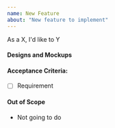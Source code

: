 ```yaml
---
name: New Feature
about: "New feature to implement"
---
```

As a X, I'd like to Y

#### Designs and Mockups



#### Acceptance Criteria:

- [ ] Requirement

#### Out of Scope

- Not going to do